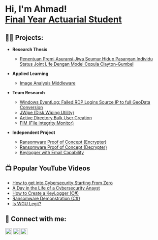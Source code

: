 <h1>Hi, I'm Ahmad! <br/><a href="https://github.com/joshmadakor1">Final Year Actuarial Student</a>

<h2>👨‍💻 Projects:</h2>

- <b>Research Thesis </b>
  - [Penentuan Premi Asuransi Jiwa Seumur Hidup Pasangan Individu Status Joint Life Dengan Model Copula Clayton-Gumbel](https://github.com/joshmadakor1/Algorithms-Practice)
    
- <b>Applied Learning </b>
  - [Image Analysis Middleware](https://github.com/joshmadakor1/4chan-Image-Analysis-Middleware-C964)
  
- <b>Team Research </b>
  - [Windows EventLog: Failed RDP Logins Source IP to full GeoData Conversion](https://github.com/joshmadakor1/Sentinel-Lab)
  - [JWipe (Disk Wiping Utility)](https://github.com/joshmadakor1/Jwipe.PowerShell)
  - [Active Directory Bulk User Creation](https://github.com/joshmadakor1/AD_PS)
  - [FIM (File Integrity Monitor)](https://github.com/joshmadakor1/PowerShell-Integrity-FIM)
  
- <b>Independent Project </b>
  - [Ransomware Proof of Concept (Encrypter)](https://github.com/joshmadakor1/EncrypterPOC)
  - [Ransomware Proof of Concept (Decrypter)](https://github.com/joshmadakor1/DecrypterPOC)
  - [Keylogger with Email Capability](https://github.com/joshmadakor1/Key-Logger-With-Email)
  


<h2>📺 Popular YouTube Videos</h2>

- [How to get into Cybersecurity Starting From Zero](https://www.youtube.com/watch?v=a83ASGn_V_s)
- [A Day in the Life of a Cybersecurity Anayst](https://www.youtube.com/watch?v=uHy3oM7NnoU)
- [How to Create a KeyLogger (C#)](https://www.youtube.com/watch?v=N-L9hklSlNk)
- [Ransomware Demonstration (C#)](https://www.youtube.com/watch?v=OfvdQeh79s0)
- [Is WGU Legit?](https://www.youtube.com/watch?v=E2MwRWxDBkA)

<h2> 🤳 Connect with me:</h2>

[<img align="left" alt="JoshMadakor | Email" width="22px" src="https://cdn.jsdelivr.net/npm/simple-icons@3.13.0/icons/gmail.svg" />][email]
[<img align="left" alt="JoshMadakor | LinkedIn" width="22px" src="https://cdn.jsdelivr.net/npm/simple-icons@v3/icons/linkedin.svg" />][linkedin]
[<img align="left" alt="JoshMadakor | Instagram" width="22px" src="https://cdn.jsdelivr.net/npm/simple-icons@v3/icons/instagram.svg" />][instagram]

[email]: andinahmad4arrodad@gmail.com
[instagram]: https://www.instagram.com/joshmadakor/
[linkedin]: https://linkedin.com/in/joshmadakor

<!--
**ahmadarrodad/ahmadarrodad** is a ✨ _special_ ✨ repository because its `README.md` (this file) appears on your GitHub profile.
